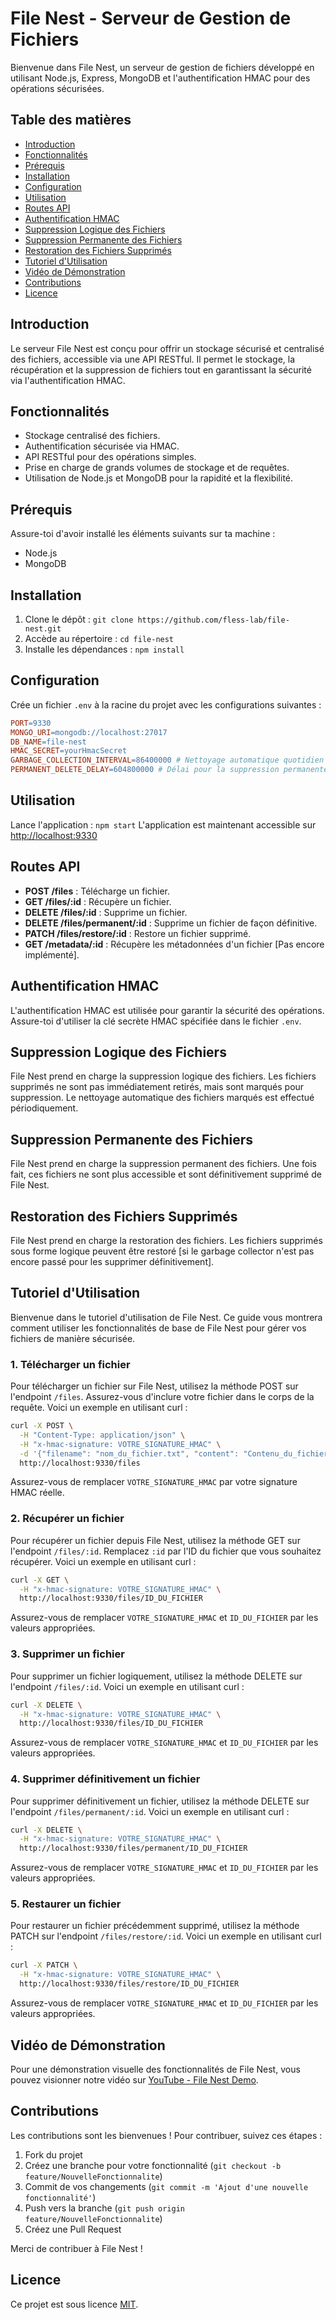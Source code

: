 # File Nest - Serveur de Gestion de Fichiers

Bienvenue dans File Nest, un serveur de gestion de fichiers développé en utilisant Node.js, Express, MongoDB et l'authentification HMAC pour des opérations sécurisées.

## Table des matières

- [Introduction](#introduction)
- [Fonctionnalités](#fonctionnalités)
- [Prérequis](#prérequis)
- [Installation](#installation)
- [Configuration](#configuration)
- [Utilisation](#utilisation)
- [Routes API](#routes-api)
- [Authentification HMAC](#authentification-hmac)
- [Suppression Logique des Fichiers](#suppression-logique-des-fichiers)
- [Suppression Permanente des Fichiers](#suppression-permanente-des-fichiers)
- [Restoration des Fichiers Supprimés](#restoration-des-fichiers-supprimés)
- [Tutoriel d'Utilisation](#tutoriel-dutilisation)
- [Vidéo de Démonstration](#vidéo-de-démonstration)
- [Contributions](#contributions)
- [Licence](#licence)

## Introduction

Le serveur File Nest est conçu pour offrir un stockage sécurisé et centralisé des fichiers, accessible via une API RESTful. Il permet le stockage, la récupération et la suppression de fichiers tout en garantissant la sécurité via l'authentification HMAC.

## Fonctionnalités

- Stockage centralisé des fichiers.
- Authentification sécurisée via HMAC.
- API RESTful pour des opérations simples.
- Prise en charge de grands volumes de stockage et de requêtes.
- Utilisation de Node.js et MongoDB pour la rapidité et la flexibilité.

## Prérequis

Assure-toi d'avoir installé les éléments suivants sur ta machine :

- Node.js
- MongoDB

## Installation

1. Clone le dépôt : `git clone https://github.com/fless-lab/file-nest.git`
2. Accède au répertoire : `cd file-nest`
3. Installe les dépendances : `npm install`

## Configuration

Crée un fichier `.env` à la racine du projet avec les configurations suivantes :

```makefile
PORT=9330
MONGO_URI=mongodb://localhost:27017
DB_NAME=file-nest
HMAC_SECRET=yourHmacSecret
GARBAGE_COLLECTION_INTERVAL=86400000 # Nettoyage automatique quotidien (en millisecondes)
PERMANENT_DELETE_DELAY=604800000 # Délai pour la suppression permanente (7 jours en millisecondes)
```

## Utilisation

Lance l'application : `npm start`
L'application est maintenant accessible sur [http://localhost:9330](http://localhost:9330)

## Routes API

- **POST /files** : Télécharge un fichier.
- **GET /files/:id** : Récupère un fichier.
- **DELETE /files/:id** : Supprime un fichier.
- **DELETE /files/permanent/:id** : Supprime un fichier de façon définitive.
- **PATCH /files/restore/:id** : Restore un fichier supprimé.
- **GET /metadata/:id** : Récupère les métadonnées d'un fichier [Pas encore implémenté].

## Authentification HMAC

L'authentification HMAC est utilisée pour garantir la sécurité des opérations. Assure-toi d'utiliser la clé secrète HMAC spécifiée dans le fichier `.env`.

## Suppression Logique des Fichiers

File Nest prend en charge la suppression logique des fichiers. Les fichiers supprimés ne sont pas immédiatement retirés, mais sont marqués pour suppression. 
Le nettoyage automatique des fichiers marqués est effectué périodiquement.

## Suppression Permanente des Fichiers

File Nest prend en charge la suppression permanent des fichiers. Une fois fait, ces fichiers ne sont plus accessible et sont définitivement supprimé de File Nest.

## Restoration des Fichiers Supprimés

File Nest prend en charge la restoration des fichiers. Les fichiers supprimés sous forme logique peuvent être restoré [si le garbage collector n'est pas encore passé pour les supprimer définitivement].

## Tutoriel d'Utilisation

Bienvenue dans le tutoriel d'utilisation de File Nest. Ce guide vous montrera comment utiliser les fonctionnalités de base de File Nest pour gérer vos fichiers de manière sécurisée.

### 1. Télécharger un fichier

Pour télécharger un fichier sur File Nest, utilisez la méthode POST sur l'endpoint `/files`. Assurez-vous d'inclure votre fichier dans le corps de la requête. Voici un exemple en utilisant curl :

```bash
curl -X POST \
  -H "Content-Type: application/json" \
  -H "x-hmac-signature: VOTRE_SIGNATURE_HMAC" \
  -d '{"filename": "nom_du_fichier.txt", "content": "Contenu_du_fichier_encodé_en_base64"}' \
  http://localhost:9330/files
```

Assurez-vous de remplacer `VOTRE_SIGNATURE_HMAC` par votre signature HMAC réelle.

### 2. Récupérer un fichier

Pour récupérer un fichier depuis File Nest, utilisez la méthode GET sur l'endpoint `/files/:id`. Remplacez `:id` par l'ID du fichier que vous souhaitez récupérer. Voici un exemple en utilisant curl :

```bash
curl -X GET \
  -H "x-hmac-signature: VOTRE_SIGNATURE_HMAC" \
  http://localhost:9330/files/ID_DU_FICHIER
```

Assurez-vous de remplacer `VOTRE_SIGNATURE_HMAC` et `ID_DU_FICHIER` par les valeurs appropriées.

### 3. Supprimer un fichier

Pour supprimer un fichier logiquement, utilisez la méthode DELETE sur l'endpoint `/files/:id`. Voici un exemple en utilisant curl :

```bash
curl -X DELETE \
  -H "x-hmac-signature: VOTRE_SIGNATURE_HMAC" \
  http://localhost:9330/files/ID_DU_FICHIER
```

Assurez-vous de remplacer `VOTRE_SIGNATURE_HMAC` et `ID_DU_FICHIER` par les valeurs appropriées.

### 4. Supprimer définitivement un fichier

Pour supprimer définitivement un fichier, utilisez la méthode DELETE sur l'endpoint `/files/permanent/:id`. Voici un exemple en utilisant curl :

```bash
curl -X DELETE \
  -H "x-hmac-signature: VOTRE_SIGNATURE_HMAC" \
  http://localhost:9330/files/permanent/ID_DU_FICHIER
```

Assurez-vous de remplacer `VOTRE_SIGNATURE_HMAC` et `ID_DU_FICHIER` par les valeurs appropriées.

### 5. Restaurer un fichier

Pour restaurer un fichier précédemment supprimé, utilisez la méthode PATCH sur l'endpoint `/files/restore/:id`. Voici un exemple en utilisant curl :

```bash
curl -X PATCH \
  -H "x-hmac-signature: VOTRE_SIGNATURE_HMAC" \
  http://localhost:9330/files/restore/ID_DU_FICHIER
```

Assurez-vous de remplacer `VOTRE_SIGNATURE_HMAC` et `ID_DU_FICHIER` par les valeurs appropriées.

## Vidéo de Démonstration

Pour une démonstration visuelle des fonctionnalités de File Nest, vous pouvez visionner notre vidéo sur [YouTube - File Nest Demo](https://www.youtube.com/@raoufcode).

## Contributions

Les contributions sont les bienvenues ! Pour contribuer, suivez ces étapes :

1. Fork du projet
2. Créez une branche pour votre fonctionnalité (`git checkout -b feature/NouvelleFonctionnalite`)
3. Commit de vos changements (`git commit -m 'Ajout d'une nouvelle fonctionnalité'`)
4. Push vers la branche (`git push origin feature/NouvelleFonctionnalite`)
5. Créez une Pull Request

Merci de contribuer à File Nest !

## Licence

Ce projet est sous licence [MIT](LICENSE).